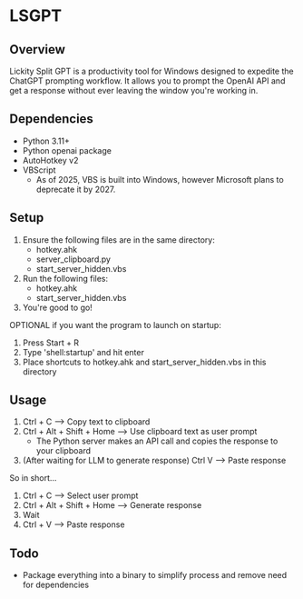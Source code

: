 # LSGPT

## Overview

Lickity Split GPT is a productivity tool for Windows designed to expedite the ChatGPT prompting workflow. It allows you to prompt the OpenAI API and get a response without ever leaving the window you're working in.

## Dependencies

 - Python 3.11+
 - Python openai package
 - AutoHotkey v2
 - VBScript
   - As of 2025, VBS is built into Windows, however Microsoft plans to deprecate it by 2027.

## Setup

1. Ensure the following files are in the same directory:
   - hotkey.ahk
   - server_clipboard.py
   - start_server_hidden.vbs
2. Run the following files:
   - hotkey.ahk
   - start_server_hidden.vbs
3. You're good to go!

OPTIONAL if you want the program to launch on startup:
1. Press Start + R
2. Type 'shell:startup' and hit enter
3. Place shortcuts to hotkey.ahk and start_server_hidden.vbs in this directory
 
## Usage

1. Ctrl + C --> Copy text to clipboard
2. Ctrl + Alt + Shift + Home --> Use clipboard text as user prompt
   - The Python server makes an API call and copies the response to your clipboard
3. (After waiting for LLM to generate response) Ctrl V --> Paste response

So in short...

1. Ctrl + C --> Select user prompt
2. Ctrl + Alt + Shift + Home --> Generate response
3. Wait
4. Ctrl + V --> Paste response

## Todo

 - Package everything into a binary to simplify process and remove need for dependencies
